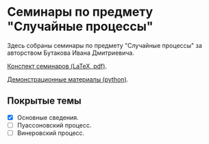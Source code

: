 # Семинары по предмету "Случайные процессы"

Здесь собраны семинары по предмету "Случайные процессы" за авторством Бутакова Ивана Дмитриевича.

[Конспект семинаров (LaTeX, pdf)](./Main.pdf).

[Демонстрационные материалы (python)](./python).

## Покрытые темы
- [x] Основные сведения.
- [ ] Пуассоновский процесс.
- [ ] Винеровский процесс.